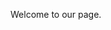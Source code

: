 <html>
  <head>
    <title> ZCR - Home</title>
        <link type="text/css" rel="stylesheet" href="/cssFiles/screen.css">
        <!--[if lt IE 8]><link type="text/css" rel="stylesheet" href="/css/cssFiles/ie.css" media="screen, projection"><![endif]-->
        <link type="text/css" rel="stylesheet" href="/cssFiles/custom.css">
  </head>
  <body>
    <p> Welcome to our page. <p>
 </html>
